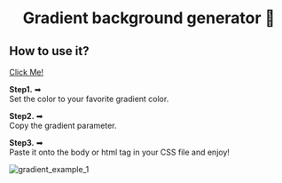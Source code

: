 

<h1 align="center">Gradient background generator 🎨</h1>


## How to use it?

[Click Me!](https://elijahbecerra-chen.github.io/gradient_background_generator/) 

**Step1.** ➡  <br> 
Set the color to your favorite gradient color.
<br>

**Step2.** ➡ <br>
Copy the gradient parameter.
<br>

**Step3.** ➡ <br>
Paste it onto the body or html tag in your CSS file and enjoy!
<br>


![gradient_example_1](https://drive.google.com/uc?export=view&id=1Et_WVFsDtI7lyaCeZPbeCPZzLWSD-hRh "This is sample image.")


